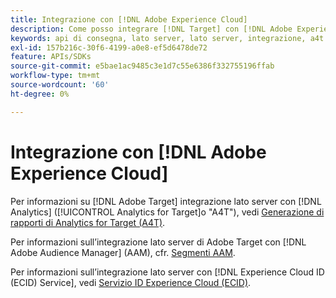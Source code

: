 ```yaml
---
title: Integrazione con [!DNL Adobe Experience Cloud]
description: Come posso integrare [!DNL Target] con [!DNL Adobe Experience Cloud]?
keywords: api di consegna, lato server, lato server, integrazione, a4t
exl-id: 157b216c-30f6-4199-a0e8-ef5d6478de72
feature: APIs/SDKs
source-git-commit: e5bae1ac9485c3e1d7c55e6386f332755196ffab
workflow-type: tm+mt
source-wordcount: '60'
ht-degree: 0%

---
```


# Integrazione con [!DNL Adobe Experience Cloud]

Per informazioni su [!DNL Adobe Target] integrazione lato server con [!DNL Analytics] ([!UICONTROL Analytics for Target]o &quot;A4T&quot;), vedi [Generazione di rapporti di Analytics for Target (A4T)](/help/dev/implement/server-side/sdk-guides/integration-with-experience-cloud/a4t-reporting.md).

Per informazioni sull’integrazione lato server di Adobe Target con [!DNL Adobe Audience Manager] (AAM), cfr. [Segmenti AAM](/help/dev/implement/server-side/sdk-guides/integration-with-experience-cloud/aam-segments.md).

Per informazioni sull’integrazione lato server con [!DNL Experience Cloud ID (ECID) Service], vedi [Servizio ID Experience Cloud (ECID)](/help/dev/implement/server-side/sdk-guides/integration-with-experience-cloud/ecid.md).
